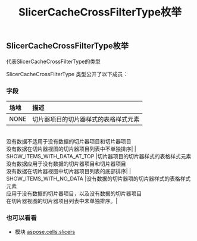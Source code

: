 ﻿---
title: SlicerCacheCrossFilterType枚举
second_title: Aspose.Cells for Python via .NET API 参考资料
description:
type: docs
weight: 60
url: /zh/python-net/aspose.cells.slicers/slicercachecrossfiltertype/
is_root: false
---
##  SlicerCacheCrossFilterType枚举
代表SlicerCacheCrossFilterType的类型



SlicerCacheCrossFilterType 类型公开了以下成员：

### 字段
|场地|描述|
| :- | :- |
| NONE |切片器项目的切片器样式的表格样式元素<br/>没有数据不适用于没有数据的切片器项目和切片器项目<br/>没有数据在切片器视图的切片器项目列表中不单独排序|
| SHOW_ITEMS_WITH_DATA_AT_TOP |切片器项目的切片器样式的表格样式元素<br/>没有数据应用于没有数据的切片器项目和切片器项目<br/>没有数据在切片器视图中切片器项目列表的底部排序|
| SHOW_ITEMS_WITH_NO_DATA |没有数据的切片器项的切片器样式的表格样式元素<br/>应用于没有数据的切片器项目，以及没有数据的切片器项目<br/>在切片器视图的切片器项目列表中未单独排序。|



### 也可以看看
* 模块 [aspose.cells.slicers](..)
